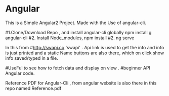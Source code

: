 # Angular
This is a Simple Angular2 Project. Made with the Use of angular-cli.


#1.Clone/Download Repo , and install angular-cli globally  npm install g angular-cli
#2. Install Node_modules,  npm install
#2. ng serve

In this from #http://swapi.co 'swapi' . Api link is used to get the info and info is
just printed and a static Name buttons are also there, which on click show info saved/typed in a file.

#UseFul to see how to fetch data and display on view .
#beginner API Angular code.

Reference PDF for Angular-Cli , from angular website is also there in this repo
named Reference.pdf
